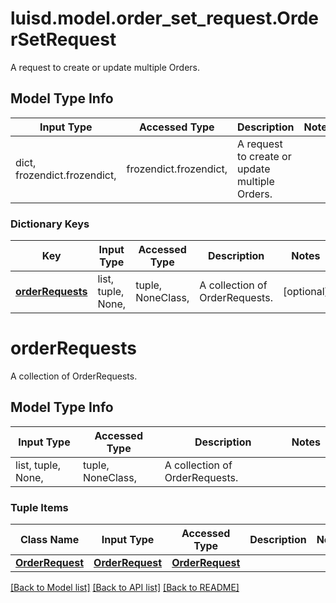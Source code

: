 # luisd.model.order_set_request.OrderSetRequest

A request to create or update multiple Orders.

## Model Type Info
Input Type | Accessed Type | Description | Notes
------------ | ------------- | ------------- | -------------
dict, frozendict.frozendict,  | frozendict.frozendict,  | A request to create or update multiple Orders. | 

### Dictionary Keys
Key | Input Type | Accessed Type | Description | Notes
------------ | ------------- | ------------- | ------------- | -------------
**[orderRequests](#orderRequests)** | list, tuple, None,  | tuple, NoneClass,  | A collection of OrderRequests. | [optional] 

# orderRequests

A collection of OrderRequests.

## Model Type Info
Input Type | Accessed Type | Description | Notes
------------ | ------------- | ------------- | -------------
list, tuple, None,  | tuple, NoneClass,  | A collection of OrderRequests. | 

### Tuple Items
Class Name | Input Type | Accessed Type | Description | Notes
------------- | ------------- | ------------- | ------------- | -------------
[**OrderRequest**](OrderRequest.md) | [**OrderRequest**](OrderRequest.md) | [**OrderRequest**](OrderRequest.md) |  | 

[[Back to Model list]](../../README.md#documentation-for-models) [[Back to API list]](../../README.md#documentation-for-api-endpoints) [[Back to README]](../../README.md)

